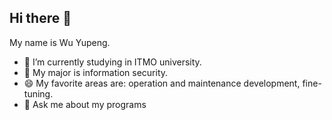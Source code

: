 ## Hi there 👋
My name is Wu Yupeng.
- 🔭 I’m currently studying in ITMO university.
- 🌱 My major is information security.
- 😄 My favorite areas are: operation and maintenance development, fine-tuning.
- 💬 Ask me about my programs
